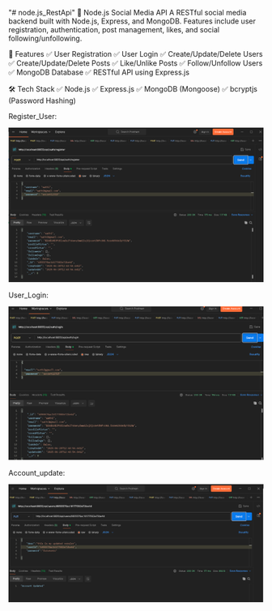 "# node.js_RestApi" 
📱 Node.js Social Media API
A RESTful social media backend built with Node.js, Express, and MongoDB. Features include user registration, authentication, post management, likes, and social following/unfollowing.

🚀 Features
✅ User Registration
✅ User Login
✅ Create/Update/Delete Users
✅ Create/Update/Delete Posts
✅ Like/Unlike Posts
✅ Follow/Unfollow Users
✅ MongoDB Database
✅ RESTful API using Express.js

🛠️ Tech Stack
✅ Node.js
✅ Express.js
✅ MongoDB (Mongoose)
✅ bcryptjs (Password Hashing)

Register_User:

![Register](https://github.com/Sornali-Sanu/node.js_RestApi/blob/main/register.png)

User_Login:

![Login](https://github.com/Sornali-Sanu/node.js_RestApi/blob/main/login.png)

Account_update:

![Account](https://github.com/Sornali-Sanu/node.js_RestApi/blob/main/account_Update.png)
